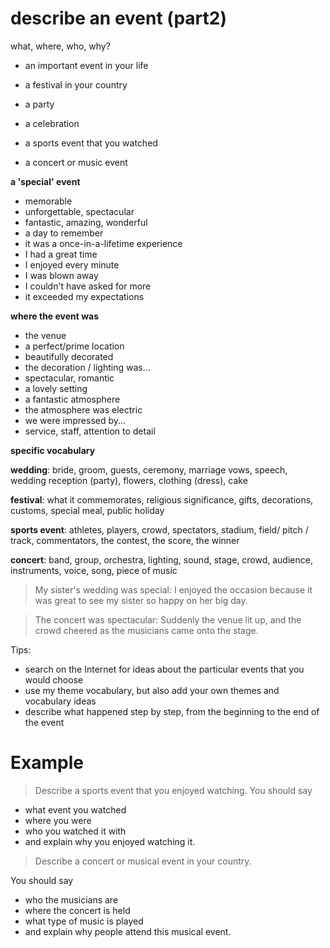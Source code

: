 # describe an event (part2)

what, where, who, why?

- an important event in your life
- a festival in your country
- a party
- a celebration

- a sports event that you watched
- a concert or music event

**a 'special' event**

- memorable
- unforgettable, spectacular
- fantastic, amazing, wonderful
- a day to remember
- it was a once-in-a-lifetime experience
- I had a great time
- I enjoyed every minute
- I was blown away
- I couldn't have asked for more
- it exceeded my expectations

**where the event was**

- the venue
- a perfect/prime location
- beautifully decorated
- the decoration / lighting was...
- spectacular, romantic
- a lovely setting
- a fantastic atmosphere
- the atmosphere was electric
- we were impressed by...
- service, staff, attention to detail

**specific vocabulary**

**wedding**: bride, groom, guests, ceremony, marriage vows, speech, wedding reception (party), flowers, clothing (dress), cake

**festival**: what it commemorates, religious significance, gifts, decorations, customs, special meal, public holiday

**sports event**: athletes, players, crowd, spectators, stadium, field/ pitch / track, commentators, the contest, the score, the winner

**concert**: band, group, orchestra, lighting, sound, stage, crowd, audience, instruments, voice, song, piece of music

> My sister's wedding was special:
> I enjoyed the occasion because it was great to see my sister so happy on her big day.

> The concert was spectacular:
> Suddenly the venue lit up, and the crowd cheered as the musicians came onto the stage.

Tips:

- search on the Internet for ideas about the particular events that you would choose
- use my theme vocabulary, but also add your own themes and vocabulary ideas
- describe what happened step by step, from the beginning to the end of the event

# Example

> Describe a sports event that you enjoyed watching.
> You should say

- what event you watched
- where you were
- who you watched it with
- and explain why you enjoyed watching it.

>  Describe a concert or musical event in your country.

You should say

- who the musicians are
- where the concert is held
- what type of music is played
- and explain why people attend this musical event.


